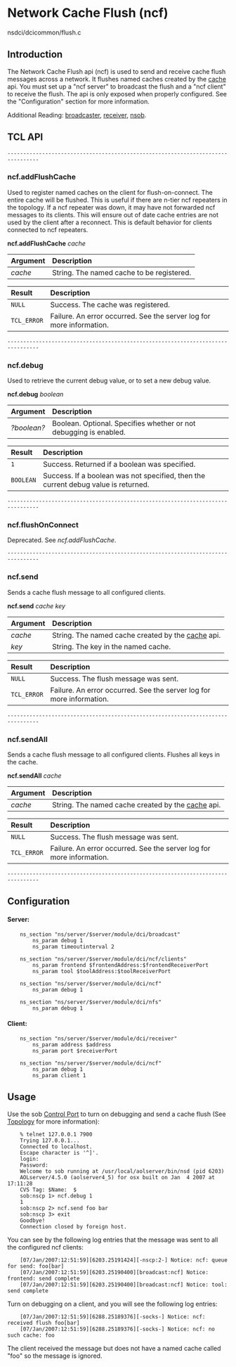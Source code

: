 # Network Cache Flush (ncf) #
nsdci/dcicommon/flush.c

## Introduction ##
The Network Cache Flush api (ncf) is used to send and receive cache flush messages across a network.  It flushes named caches created by the [cache](cache.md) api.  You must set up a "ncf server" to broadcast the flush and a "ncf client" to receive the flush. The api is only exposed when properly configured.  See the "Configuration" section for more information.

Additional Reading: [broadcaster](broadcaster.md), [receiver](receiver.md), [nsob](nsob.md).

## TCL API ##
```
--------------------------------------------------------------------------------
```
### ncf.addFlushCache ###
Used to register named caches on the client for flush-on-connect. The entire cache will be flushed. This is useful if there are n-tier ncf repeaters in the topology. If a ncf repeater was down, it may have not forwarded ncf messages to its clients. This will ensure out of date cache entries are not used by the client after a reconnect. This is default behavior for clients connected to ncf repeaters.

**ncf.addFlushCache** _cache_

| **Argument** | **Description** |
|:-------------|:----------------|
| _cache_ | String. The named cache to be registered. |


| **Result** | **Description** |
|:-----------|:----------------|
| `NULL` | Success. The cache was registered. |
| `TCL_ERROR` | Failure. An error occurred. See the server log for more information. |

```
--------------------------------------------------------------------------------
```

### ncf.debug ###
Used to retrieve the current debug value, or to set a new debug value.

**ncf.debug** _boolean_

| **Argument** | **Description** |
|:-------------|:----------------|
| _?boolean?_ | Boolean. Optional. Specifies whether or not debugging is enabled. |


| **Result** | **Description** |
|:-----------|:----------------|
| `1` | Success. Returned if a boolean was specified. |
| `BOOLEAN` | Success. If a boolean was not specified, then the current debug value is returned. |

```
--------------------------------------------------------------------------------
```

### ncf.flushOnConnect ###
Deprecated. See _ncf.addFlushCache_.

```
--------------------------------------------------------------------------------
```

### ncf.send ###
Sends a cache flush message to all configured clients.

**ncf.send** _cache key_

| **Argument** | **Description** |
|:-------------|:----------------|
| _cache_ | String. The named cache created by the [cache](cache.md) api. |
| _key_ | String. The key in the named cache. |


| **Result** | **Description** |
|:-----------|:----------------|
| `NULL` | Success. The flush message was sent. |
| `TCL_ERROR` | Failure. An error occurred. See the server log for more information. |

```
--------------------------------------------------------------------------------
```

### ncf.sendAll ###
Sends a cache flush message to all configured clients. Flushes all keys in the cache.

**ncf.sendAll** _cache_

| **Argument** | **Description** |
|:-------------|:----------------|
| _cache_ | String. The named cache created by the [cache](cache.md) api. |


| **Result** | **Description** |
|:-----------|:----------------|
| `NULL` | Success. The flush message was sent. |
| `TCL_ERROR` | Failure. An error occurred. See the server log for more information. |

```
--------------------------------------------------------------------------------
```

## Configuration ##
#### Server: ####
```
    ns_section "ns/server/$server/module/dci/broadcast"
        ns_param debug 1
        ns_param timeoutinterval 2

    ns_section "ns/server/$server/module/dci/ncf/clients"
        ns_param frontend $frontendAddress:$frontendReceiverPort
        ns_param tool $toolAddress:$toolReceiverPort

    ns_section "ns/server/$server/module/dci/ncf"
        ns_param debug 1

    ns_section "ns/server/$server/module/dci/nfs"
        ns_param debug 1
```
#### Client: ####
```
    ns_section "ns/server/$server/module/dci/receiver"
        ns_param address $address
        ns_param port $receiverPort

    ns_section "ns/server/$server/module/dci/ncf"
        ns_param debug 1
        ns_param client 1
```

## Usage ##
Use the sob [Control Port](http://code.google.com/p/aolserver/wiki/nscp) to turn on debugging and send a cache flush (See [Topology](Topology.md) for more information):
```
    % telnet 127.0.0.1 7900
    Trying 127.0.0.1...
    Connected to localhost.
    Escape character is '^]'.
    login:
    Password:
    Welcome to sob running at /usr/local/aolserver/bin/nsd (pid 6203)
    AOLserver/4.5.0 (aolserver4_5) for osx built on Jan  4 2007 at 17:11:28
    CVS Tag: $Name:  $
    sob:nscp 1> ncf.debug 1
    1
    sob:nscp 2> ncf.send foo bar
    sob:nscp 3> exit
    Goodbye!
    Connection closed by foreign host.
```

You can see by the following log entries that the message was sent to all the configured ncf clients:

```
    [07/Jan/2007:12:51:59][6203.25191424][-nscp:2-] Notice: ncf: queue for send: foo[bar]
    [07/Jan/2007:12:51:59][6203.25190400][broadcast:ncf] Notice: frontend: send complete
    [07/Jan/2007:12:51:59][6203.25190400][broadcast:ncf] Notice: tool: send complete
```

Turn on debugging on a client, and you will see the following log entries:

```
    [07/Jan/2007:12:51:59][6288.25189376][-socks-] Notice: ncf: received flush foo[bar]
    [07/Jan/2007:12:51:59][6288.25189376][-socks-] Notice: ncf: no such cache: foo
```

The client received the message but does not have a named cache called "foo" so the message is ignored.